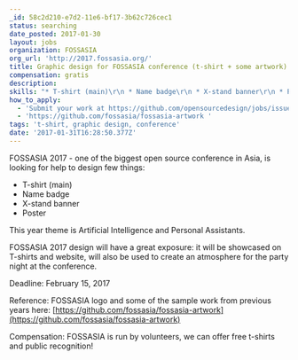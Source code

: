 ```yaml
---
_id: 58c2d210-e7d2-11e6-bf17-3b62c726cec1
status: searching
date_posted: 2017-01-30
layout: jobs
organization: FOSSASIA
org_url: 'http://2017.fossasia.org/'
title: Graphic design for FOSSASIA conference (t-shirt + some artwork)
compensation: gratis
description:
skills: "* T-shirt (main)\r\n * Name badge\r\n * X-stand banner\r\n * Poster"
how_to_apply:
  - 'Submit your work at https://github.com/opensourcedesign/jobs/issues/149'
  - 'https://github.com/fossasia/fossasia-artwork '
tags: 't-shirt, graphic design, conference'
date: '2017-01-31T16:28:50.377Z'
---
```


FOSSASIA 2017 - one of the biggest open source conference in Asia, is looking for help to design few things:

 * T-shirt (main)
 * Name badge
 * X-stand banner
 * Poster

This year theme is Artificial Intelligence and Personal Assistants.

FOSSASIA 2017 design will have a great exposure: it will be showcased on T-shirts and website, will also be used to create an atmosphere for the party night at the conference.

Deadline: February 15, 2017

Reference: FOSSASIA logo and some of the sample work from previous years here: [https://github.com/fossasia/fossasia-artwork](https://github.com/fossasia/fossasia-artwork)

Compensation: FOSSASIA is run by volunteers, we can offer free t-shirts and public recognition!
